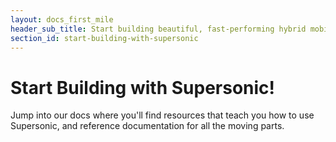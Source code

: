 ```yaml
---
layout: docs_first_mile
header_sub_title: Start building beautiful, fast-performing hybrid mobile apps with Supersonic!
section_id: start-building-with-supersonic
---
```


# Start Building with Supersonic!

Jump into our docs where you'll find resources that teach you how to use Supersonic, and reference documentation for all the moving parts.</p>
